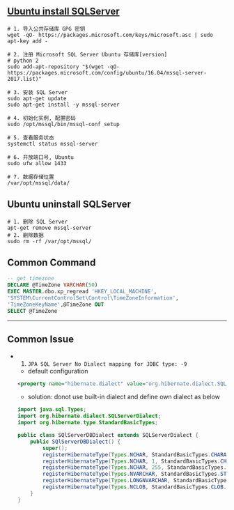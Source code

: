 ## [Ubuntu install SQLServer](https://docs.microsoft.com/zh-cn/sql/linux/quickstart-install-connect-ubuntu?view=sql-server-2017)

```shell
# 1. 导入公共存储库 GPG 密钥
wget -qO- https://packages.microsoft.com/keys/microsoft.asc | sudo apt-key add -

# 2. 注册 Microsoft SQL Server Ubuntu 存储库[version]
# python 2
sudo add-apt-repository "$(wget -qO- https://packages.microsoft.com/config/ubuntu/16.04/mssql-server-2017.list)"

# 3. 安装 SQL Server
sudo apt-get update
sudo apt-get install -y mssql-server

# 4. 初始化实例, 配置密码
sudo /opt/mssql/bin/mssql-conf setup

# 5. 查看服务状态
systemctl status mssql-server

# 6. 开放端口号, Ubuntu
sudo ufw allow 1433

# 7. 数据存储位置
/var/opt/mssql/data/
```

## Ubuntu uninstall SQLServer

```shell
# 1. 删除 SQL Server
apt-get remove mssql-server
# 2. 删除数据
sudo rm -rf /var/opt/mssql/
```

## Common Command

```sql
-- get timezone
DECLARE @TimeZone VARCHAR(50)
EXEC MASTER.dbo.xp_regread 'HKEY_LOCAL_MACHINE',
'SYSTEM\CurrentControlSet\Control\TimeZoneInformation',
'TimeZoneKeyName',@TimeZone OUT
SELECT @TimeZone
```

---

## Common Issue

- 1. `JPA SQL Server No Dialect mapping for JDBC type: -9`

  - default configuration

  ```xml
  <property name="hibernate.dialect" value="org.hibernate.dialect.SQLServerDialect"/>
  ```

  - solution: donot use built-in dialect and define own dialect as below

  ```java
  import java.sql.Types;
  import org.hibernate.dialect.SQLServerDialect;
  import org.hibernate.type.StandardBasicTypes;

  public class SQlServerDBDialect extends SQLServerDialect {
      public SQlServerDBDialect() {
          super();
          registerHibernateType(Types.NCHAR, StandardBasicTypes.CHARACTER.getName());
          registerHibernateType(Types.NCHAR, 1, StandardBasicTypes.CHARACTER.getName());
          registerHibernateType(Types.NCHAR, 255, StandardBasicTypes.STRING.getName());
          registerHibernateType(Types.NVARCHAR, StandardBasicTypes.STRING.getName());
          registerHibernateType(Types.LONGNVARCHAR, StandardBasicTypes.TEXT.getName());
          registerHibernateType(Types.NCLOB, StandardBasicTypes.CLOB.getName());
      }
  }
  ```

